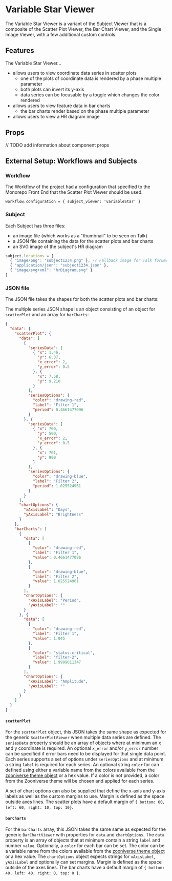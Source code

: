 # Variable Star Viewer

The Variable Star Viewer is a variant of the Subject Viewer that is a composite of the Scatter Plot Viewer, the Bar Chart Viewer, and the Single Image Viewer, with a few additional custom controls.

## Features

The Variable Star Viewer...
- allows users to view coordinate data series in scatter plots
  - one of the plots of coordinate data is rendered by a phase multiple parameter
  - both plots can invert its y-axis
  - data series can be focusable by a toggle which changes the color rendered
- allows users to view feature data in bar charts
  - the bar charts render based on the phase multiple parameter
- allows users to view a HR diagram image

## Props

// TODO add information about component props

## External Setup: Workflows and Subjects

### Workflow

The Workflow of the project had a configuration that specified to the Monorepo
Front End that the Scatter Plot Viewer should be used.

`workflow.configuration = { subject_viewer: 'variableStar' }`

### Subject

Each Subject has three files: 
- an image file (which works as a "thumbnail" to be seen on Talk)
- a JSON file containing the data for the scatter plots and bar charts
- an SVG image of the subject's HR diagram

``` js
subject.locations = [
  { "image/png": "subject1234.png" }, // Fallback image for Talk forums
  { "application/json": "subject1234.json" },
  { "image/svg+xml": "hrDiagram.svg" }
]
```

### JSON file

The JSON file takes the shapes for both the scatter plots and bar charts:


The multiple series JSON shape is an object consisting of an object for `scatterPlot` and an array for `barCharts`:

``` json
{ 
  "data": {
    "scatterPlot": {
      "data": [
        { 
          "seriesData": [
            { "x": 1.46,
              "y": 6.37,
              "x_error": 2,
              "y_error": 0.5
            }, {
              "x": 7.58,
              "y": 9.210
            }
          ],
          "seriesOptions": {
            "color": "drawing-red",
            "label": "Filter 1",
            "period": 0.4661477096
          }
        }, {
          "seriesData": [
            { "x": 700,
              "y": 500,
              "x_error": 2,
              "y_error": 0.5
            }, {
              "x": 701,
              "y": 900
            }
          ],
          "seriesOptions": {
            "color": "drawing-blue",
            "label": "Filter 2",
            "period": 1.025524961
          }
        }
      ],
      "chartOptions": {
        "xAxisLabel": "Days",
        "yAxisLabel": "Brightness"
      }
    },
    "barCharts": [
      { 
        "data": [
          {
            "color": "drawing-red",
            "label": "Filter 1",
            "value": 0.4661477096
          },
          {
            "color": "drawing-blue",
            "label": "Filter 2",
            "value": 1.025524961
          }
        ],
        "chartOptions": {
          "xAxisLabel": "Period",
          "yAxisLabel": ""
        }
      }, {
        "data": [
          {
            "color": "drawing-red",
            "label": "Filter 1",
            "value": 1.045
          },
          {
            "color": "status-critical",
            "label": "filter-2",
            "value": 1.9989011347
          }
        ],
        "chartOptions": {
          "xAxisLabel": "Amplitude",
          "yAxisLabel": ""
        }
      }
    ]
  }
}
```

#### `scatterPlot`

For the `scatterPlot` object, this JSON takes the same shape as expected for the generic `ScatterPlotViewer` when multiple data series are defined. The `seriesData` property should be an array of objects where at minimum an x and y coordinate is required. An optional `x_error` and/or `y_error` number can be specified if error bars need to be displayed for that single data point. Each series supports a set of options under `seriesOptions` and at minimum a string `label` is required for each series. An optional string `color` for can defined using either a variable name from the colors available from the [zooniverse theme object](https://github.com/zooniverse/front-end-monorepo/tree/master/packages/lib-grommet-theme) or a hex value. If a color is not provided, a color from the Zooniverse theme will be chosen and applied for each series. 

A set of chart options can also be supplied that define the x-axis and y-axis labels as well as the custom margins to use. Margin is defined as the space outside axes lines. The scatter plots have a default margin of `{ bottom: 60, left: 60, right: 10, top: 10}`.

#### `barCharts`

For the `barCharts` array, this JSON takes the same same as expected for the generic `BarChartViewer` with properties for `data` and `chartOptions`. The `data` property is an array of objects that at minimum contain a string `label` and number `value`. Optionally, a `color` for each bar can be set. The color can be a variable name from the colors available from the [zooniverse theme object](https://github.com/zooniverse/front-end-monorepo/tree/master/packages/lib-grommet-theme) or a hex value. The `chartOptions` object expects strings for `xAxisLabel`, `yAxisLabel` and optionally can set margins. Margin is defined  as the space outside of the axes lines. The bar charts have a default margin of `{ bottom: 40, left: 40, right: 0, top: 0 }`.
